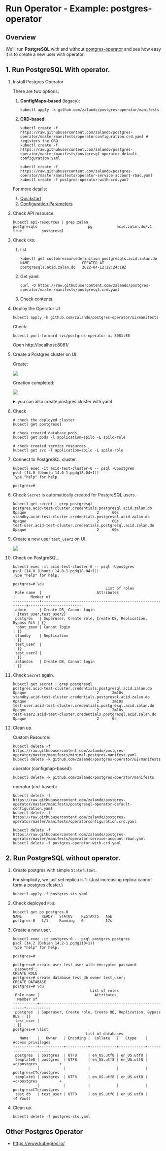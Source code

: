 # Run Operator - Example: postgres-operator

## Overview

We'll run **PostgreSQL** with and without [postgres-operator](https://github.com/zalando/postgres-operator) and
see how easy it is to create a new user with operator.

## 1. Run PostgreSQL With operator.


1. Install Postgres Operator

    There are two options:

    1. **ConfigMaps-based** (legacy):

        ```
        kubectl apply -k github.com/zalando/postgres-operator/manifests
        ```
    1. **CRD-based**:

        ```
        kubectl create -f https://raw.githubusercontent.com/zalando/postgres-operator/master/manifests/operatorconfiguration.crd.yaml # registers the CRD
        kubectl create -f https://raw.githubusercontent.com/zalando/postgres-operator/master/manifests/postgresql-operator-default-configuration.yaml

        kubectl create -f https://raw.githubusercontent.com/zalando/postgres-operator/master/manifests/operator-service-account-rbac.yaml
        kubectl create -f postgres-operator-with-crd.yaml
        ```

    For more details:
    1. [Quickstart](https://github.com/zalando/postgres-operator/blob/master/docs/quickstart.md#deployment-options)
    1. [Configuration Parameters](https://github.com/zalando/postgres-operator/blob/master/docs/reference/operator_parameters.md)

1. Check API resource.

    ```
    kubectl api-resources | grep zalan
    postgresqls                       pg           acid.zalan.do/v1                       true         postgresql
    ```

1. Check `CRD`:
    1. list
        ```
        kubectl get customresourcedefinition postgresqls.acid.zalan.do
        NAME                        CREATED AT
        postgresqls.acid.zalan.do   2022-04-12T22:24:18Z
        ```
    1. Get yaml:
        ```
        curl -O https://raw.githubusercontent.com/zalando/postgres-operator/master/manifests/postgresql.crd.yaml
        ```
    1. Check contents.

1. Deploy the Operator UI

    ```
    kubectl apply -k github.com/zalando/postgres-operator/ui/manifests
    ```

    Check:

    ```
    kubectl port-forward svc/postgres-operator-ui 8081:80
    ```

    Open http://localhost:8081/

1. Create a Postgres cluster on UI.

    Create:

    ![](postgres-operator-cluster-creation.png)

    Creation completed:

    ![](postgres-operator-cluster-creation-complete.png)

    <details><summary>you can also create postgres cluster with yaml</summary>

    ```
    kubectl create -f https://raw.githubusercontent.com/zalando/postgres-operator/master/manifests/minimal-postgres-manifest.yaml
    ```

    **Roles and Databases initially created:**

    yaml:

    ```yaml
      users:
        zalando:  # database owner
        - superuser
        - createdb
        foo_user: []  # role for application foo
      databases:
        foo: zalando  # dbname: owner
      preparedDatabases:
        bar: {}
    ```

    roles:

    ```
    \du
                                                         List of roles
        Role name    |                         Attributes                         |               Member of
    -----------------+------------------------------------------------------------+----------------------------------------
     admin           | Create DB, Cannot login                                    | {foo_user,zalando,bar_owner}
     bar_data_owner  | Cannot login                                               | {bar_data_writer,bar_data_reader}
     bar_data_reader | Cannot login                                               | {}
     bar_data_writer | Cannot login                                               | {bar_data_reader}
     bar_owner       | Cannot login                                               | {bar_writer,bar_data_owner,bar_reader}
     bar_reader      | Cannot login                                               | {}
     bar_writer      | Cannot login                                               | {bar_reader}
     foo_user        |                                                            | {}
     postgres        | Superuser, Create role, Create DB, Replication, Bypass RLS | {}
     robot_zmon      | Cannot login                                               | {}
     standby         | Replication                                                | {}
     zalando         | Superuser, Create DB                                       | {}
     zalandos        | Cannot login                                               | {}
    ```

    databases:

    ```
    \l
                                      List of databases
       Name    |   Owner   | Encoding |   Collate   |    Ctype    |   Access privileges
    -----------+-----------+----------+-------------+-------------+-----------------------
     bar       | bar_owner | UTF8     | en_US.utf-8 | en_US.utf-8 |
     foo       | zalando   | UTF8     | en_US.utf-8 | en_US.utf-8 |
     postgres  | postgres  | UTF8     | en_US.utf-8 | en_US.utf-8 |
     template0 | postgres  | UTF8     | en_US.utf-8 | en_US.utf-8 | =c/postgres          +
               |           |          |             |             | postgres=CTc/postgres
     template1 | postgres  | UTF8     | en_US.utf-8 | en_US.utf-8 | =c/postgres          +
               |           |          |             |             | postgres=CTc/postgres
    (5 rows)
    ```

    </details>

1. Check

    ```
    # check the deployed cluster
    kubectl get postgresql

    # check created database pods
    kubectl get pods -l application=spilo -L spilo-role

    # check created service resources
    kubectl get svc -l application=spilo -L spilo-role
    ```

1. Connect to PostgreSQL cluster.

    ```
    kubectl exec -it acid-test-cluster-0 -- psql -Upostgres
    psql (14.0 (Ubuntu 14.0-1.pgdg18.04+1))
    Type "help" for help.

    postgres=#
    ```

1. Check `Secret` is automatically created for PostgreSQL users.

    ```
    kubectl get secret | grep postgresql
    postgres.acid-test-cluster.credentials.postgresql.acid.zalan.do    Opaque                                2      60s
    standby.acid-test-cluster.credentials.postgresql.acid.zalan.do     Opaque                                2      60s
    test-user.acid-test-cluster.credentials.postgresql.acid.zalan.do   Opaque                                2      60s
    ```

1. Create a new user `test_user2` on UI.

    ![](postgres-operator-user-creation.png)

1. Check on PostgreSQL.

    ```
    kubectl exec -it acid-test-cluster-0 -- psql -Upostgres
    psql (14.0 (Ubuntu 14.0-1.pgdg18.04+1))
    Type "help" for help.

    postgres=# \du
                                              List of roles
     Role name  |                         Attributes                         |       Member of
    ------------+------------------------------------------------------------+------------------------
     admin      | Create DB, Cannot login                                    | {test_user,test_user2}
     postgres   | Superuser, Create role, Create DB, Replication, Bypass RLS | {}
     robot_zmon | Cannot login                                               | {}
     standby    | Replication                                                | {}
     test_user  |                                                            | {}
     test_user2 |                                                            | {}
     zalandos   | Create DB, Cannot login                                    | {}
    ```

1. Check `Secret` again.

    ```
    kubectl get secret | grep postgresql
    postgres.acid-test-cluster.credentials.postgresql.acid.zalan.do     Opaque                                2      2m18s
    standby.acid-test-cluster.credentials.postgresql.acid.zalan.do      Opaque                                2      2m18s
    test-user.acid-test-cluster.credentials.postgresql.acid.zalan.do    Opaque                                2      2m18s
    test-user2.acid-test-cluster.credentials.postgresql.acid.zalan.do   Opaque                                2      6s
    ```

1. Clean up.

    Custom Resource:

    ```
    kubectl delete -f https://raw.githubusercontent.com/zalando/postgres-operator/master/manifests/minimal-postgres-manifest.yaml
    kubectl delete -k github.com/zalando/postgres-operator/ui/manifests
    ```

    operator (configmap-based):

    ```
    kubectl delete -k github.com/zalando/postgres-operator/manifests
    ```

    operator (crd-based):
    ```
    kubectl delete -f https://raw.githubusercontent.com/zalando/postgres-operator/master/manifests/postgresql-operator-default-configuration.yaml
    kubectl delete -f https://raw.githubusercontent.com/zalando/postgres-operator/master/manifests/operatorconfiguration.crd.yaml

    kubectl delete -f https://raw.githubusercontent.com/zalando/postgres-operator/master/manifests/operator-service-account-rbac.yaml
    kubectl delete -f postgres-operator-with-crd.yaml
    ```

## 2. Run PostgreSQL without operator.

1. Create postgres with simple `StatefulSet`.

    For simplicity, we just set replica is 1. (Just increasing replica cannot form a postgres cluster.)

    ```
    kubectl apply -f postgres-sts.yaml
    ```

1. Check deployed `Pod`.

    ```
    kubectl get po postgres-0
    NAME         READY   STATUS    RESTARTS   AGE
    postgres-0   1/1     Running   0          17s
    ```

1. Create a new user.

    ```
    kubectl exec -it postgres-0 -- psql postgres postgres
    psql (14.2 (Debian 14.2-1.pgdg110+1))
    Type "help" for help.

    postgres=#
    ```

    ```
    postgres=# create user test_user with encrypted password 'password';
    CREATE ROLE
    postgres=# create database test_db owner test_user;
    CREATE DATABASE
    postgres=# \du
                                       List of roles
     Role name |                         Attributes                         | Member of
    -----------+------------------------------------------------------------+-----------
     postgres  | Superuser, Create role, Create DB, Replication, Bypass RLS | {}
     test_user |                                                            | {}
    postgres=# \list
                                     List of databases
       Name    |   Owner   | Encoding |  Collate   |   Ctype    |   Access privileges
    -----------+-----------+----------+------------+------------+-----------------------
     postgres  | postgres  | UTF8     | en_US.utf8 | en_US.utf8 |
     template0 | postgres  | UTF8     | en_US.utf8 | en_US.utf8 | =c/postgres          +
               |           |          |            |            | postgres=CTc/postgres
     template1 | postgres  | UTF8     | en_US.utf8 | en_US.utf8 | =c/postgres          +
               |           |          |            |            | postgres=CTc/postgres
     test_db   | test_user | UTF8     | en_US.utf8 | en_US.utf8 |
    (4 rows)
    ```

1. Clean up.

    ```
    kubectl delete -f postgres-sts.yaml
    ```

## Other Postgres Operator
- https://www.kubegres.io/
